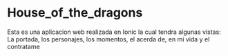 # House_of_the_dragons
Esta es una aplicacion web realizada en Ionic la cual tendra algunas vistas: La portada, los personajes, los momentos, el acerda de, en mi vida y el contratame 
